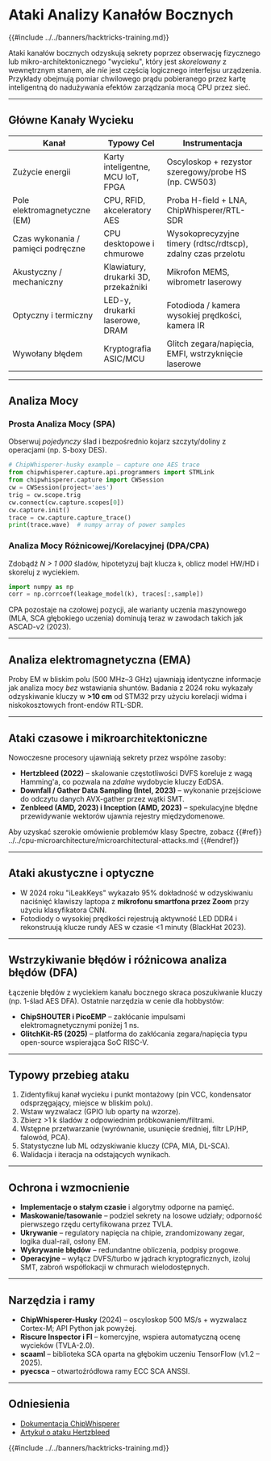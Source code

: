 # Ataki Analizy Kanałów Bocznych

{{#include ../../banners/hacktricks-training.md}}

Ataki kanałów bocznych odzyskują sekrety poprzez obserwację fizycznego lub mikro-architektonicznego "wycieku", który jest *skorelowany* z wewnętrznym stanem, ale *nie* jest częścią logicznego interfejsu urządzenia. Przykłady obejmują pomiar chwilowego prądu pobieranego przez kartę inteligentną do nadużywania efektów zarządzania mocą CPU przez sieć.

---

## Główne Kanały Wycieku

| Kanał | Typowy Cel | Instrumentacja |
|-------|------------|-----------------|
| Zużycie energii | Karty inteligentne, MCU IoT, FPGA | Oscyloskop + rezystor szeregowy/probe HS (np. CW503) |
| Pole elektromagnetyczne (EM) | CPU, RFID, akceleratory AES | Proba H-field + LNA, ChipWhisperer/RTL-SDR |
| Czas wykonania / pamięci podręczne | CPU desktopowe i chmurowe | Wysokoprecyzyjne timery (rdtsc/rdtscp), zdalny czas przelotu |
| Akustyczny / mechaniczny | Klawiatury, drukarki 3D, przekaźniki | Mikrofon MEMS, wibrometr laserowy |
| Optyczny i termiczny | LED-y, drukarki laserowe, DRAM | Fotodioda / kamera wysokiej prędkości, kamera IR |
| Wywołany błędem | Kryptografia ASIC/MCU | Glitch zegara/napięcia, EMFI, wstrzyknięcie laserowe |

---

## Analiza Mocy

### Prosta Analiza Mocy (SPA)
Obserwuj *pojedynczy* ślad i bezpośrednio kojarz szczyty/doliny z operacjami (np. S-boxy DES).
```python
# ChipWhisperer-husky example – capture one AES trace
from chipwhisperer.capture.api.programmers import STMLink
from chipwhisperer.capture import CWSession
cw = CWSession(project='aes')
trig = cw.scope.trig
cw.connect(cw.capture.scopes[0])
cw.capture.init()
trace = cw.capture.capture_trace()
print(trace.wave)  # numpy array of power samples
```
### Analiza Mocy Różnicowej/Korelacyjnej (DPA/CPA)
Zdobądź *N > 1 000* śladów, hipotetyzuj bajt klucza `k`, oblicz model HW/HD i skoreluj z wyciekiem.
```python
import numpy as np
corr = np.corrcoef(leakage_model(k), traces[:,sample])
```
CPA pozostaje na czołowej pozycji, ale warianty uczenia maszynowego (MLA, SCA głębokiego uczenia) dominują teraz w zawodach takich jak ASCAD-v2 (2023).

---

## Analiza elektromagnetyczna (EMA)
Proby EM w bliskim polu (500 MHz–3 GHz) ujawniają identyczne informacje jak analiza mocy *bez* wstawiania shuntów. Badania z 2024 roku wykazały odzyskiwanie kluczy w **>10 cm** od STM32 przy użyciu korelacji widma i niskokosztowych front-endów RTL-SDR.

---

## Ataki czasowe i mikroarchitektoniczne
Nowoczesne procesory ujawniają sekrety przez wspólne zasoby:
* **Hertzbleed (2022)** – skalowanie częstotliwości DVFS koreluje z wagą Hamming'a, co pozwala na *zdalne* wydobycie kluczy EdDSA.
* **Downfall / Gather Data Sampling (Intel, 2023)** – wykonanie przejściowe do odczytu danych AVX-gather przez wątki SMT.
* **Zenbleed (AMD, 2023) i Inception (AMD, 2023)** – spekulacyjne błędne przewidywanie wektorów ujawnia rejestry międzydomenowe.

Aby uzyskać szerokie omówienie problemów klasy Spectre, zobacz {{#ref}}
../../cpu-microarchitecture/microarchitectural-attacks.md
{{#endref}}

---

## Ataki akustyczne i optyczne
* W 2024 roku "​iLeakKeys" wykazało 95% dokładność w odzyskiwaniu naciśnięć klawiszy laptopa z **mikrofonu smartfona przez Zoom** przy użyciu klasyfikatora CNN.
* Fotodiody o wysokiej prędkości rejestrują aktywność LED DDR4 i rekonstruują klucze rundy AES w czasie <1 minuty (BlackHat 2023).

---

## Wstrzykiwanie błędów i różnicowa analiza błędów (DFA)
Łączenie błędów z wyciekiem kanału bocznego skraca poszukiwanie kluczy (np. 1-ślad AES DFA). Ostatnie narzędzia w cenie dla hobbystów:
* **ChipSHOUTER i PicoEMP** – zakłócanie impulsami elektromagnetycznymi poniżej 1 ns.
* **GlitchKit-R5 (2025)** – platforma do zakłócania zegara/napięcia typu open-source wspierająca SoC RISC-V.

---

## Typowy przebieg ataku
1. Zidentyfikuj kanał wycieku i punkt montażowy (pin VCC, kondensator odsprzęgający, miejsce w bliskim polu).
2. Wstaw wyzwalacz (GPIO lub oparty na wzorze).
3. Zbierz >1 k śladów z odpowiednim próbkowaniem/filtrami.
4. Wstępne przetwarzanie (wyrównanie, usunięcie średniej, filtr LP/HP, falowód, PCA).
5. Statystyczne lub ML odzyskiwanie kluczy (CPA, MIA, DL-SCA).
6. Walidacja i iteracja na odstających wynikach.

---

## Ochrona i wzmocnienie
* **Implementacje o stałym czasie** i algorytmy odporne na pamięć.
* **Maskowanie/tasowanie** – podziel sekrety na losowe udziały; odporność pierwszego rzędu certyfikowana przez TVLA.
* **Ukrywanie** – regulatory napięcia na chipie, zrandomizowany zegar, logika dual-rail, osłony EM.
* **Wykrywanie błędów** – redundantne obliczenia, podpisy progowe.
* **Operacyjne** – wyłącz DVFS/turbo w jądrach kryptograficznych, izoluj SMT, zabroń współlokacji w chmurach wielodostępnych.

---

## Narzędzia i ramy
* **ChipWhisperer-Husky** (2024) – oscyloskop 500 MS/s + wyzwalacz Cortex-M; API Python jak powyżej.
* **Riscure Inspector i FI** – komercyjne, wspiera automatyczną ocenę wycieków (TVLA-2.0).
* **scaaml** – biblioteka SCA oparta na głębokim uczeniu TensorFlow (v1.2 – 2025).
* **pyecsca** – otwartoźródłowa ramy ECC SCA ANSSI.

---

## Odniesienia

* [Dokumentacja ChipWhisperer](https://chipwhisperer.readthedocs.io/en/latest/)
* [Artykuł o ataku Hertzbleed](https://www.hertzbleed.com/)


{{#include ../../banners/hacktricks-training.md}}
